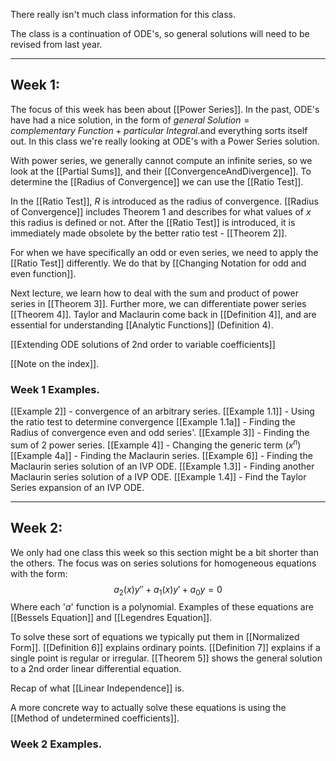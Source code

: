 There really isn't much class information for this class.

The class is a continuation of ODE's, so general solutions will need to be revised from last year.

---
## Week 1:

The focus of this week has been about [[Power Series]]. In the past, ODE's have had a nice solution, in the form of $general \ Solution = complementary \ Function + particular \ Integral.$and everything sorts itself out. In this class we're really looking at ODE's with a Power Series solution. 

With power series, we generally cannot compute an infinite series, so we look at the [[Partial Sums]], and their [[ConvergenceAndDivergence]]. To determine the [[Radius of Convergence]] we can use the [[Ratio Test]].

In the [[Ratio Test]], $R$ is introduced as the radius of convergence. [[Radius of Convergence]] includes Theorem 1 and describes for what values of $x$ this radius is defined or not. After the [[Ratio Test]] is introduced, it is immediately made obsolete by the better ratio test - [[Theorem 2]].

For when we have specifically an odd or even series, we need to apply the [[Ratio Test]] differently. We do that by [[Changing Notation for odd and even function]].

Next lecture, we learn how to deal with the sum and product of power series in [[Theorem 3]]. Further more, we can differentiate power series [[Theorem 4]]. Taylor and Maclaurin come back in [[Definition 4]], and are essential for understanding [[Analytic Functions]] (Definition 4).

[[Extending ODE solutions of 2nd order to variable coefficients]]

[[Note on the index]].

### Week 1 Examples.

[[Example 2]] - convergence of an arbitrary series.
[[Example 1.1]] - Using the ratio test to determine convergence
[[Example 1.1a]] - Finding the Radius of convergence even and odd series'.
[[Example 3]] - Finding the sum of 2 power series.
[[Example 4]] - Changing the generic term ($x^n$)
[[Example 4a]] - Finding the Maclaurin series.
[[Example 6]] - Finding the Maclaurin series solution of an IVP ODE.
[[Example 1.3]] - Finding another Maclaurin series solution of a IVP ODE.
[[Example 1.4]] - Find the Taylor Series expansion of an IVP ODE.

---

## Week 2:

We only had one class this week so this section might be a bit shorter than the others. The focus was on series solutions for homogeneous equations with the form:$$
a_{2} (x) y'' + a_{1}(x)y' + a_{0}y = 0
$$
Where each '$a$' function is a polynomial. Examples of these equations are [[Bessels Equation]] and [[Legendres Equation]]. 

To solve these sort of equations we typically put them in [[Normalized Form]]. 
[[Definition 6]] explains ordinary points. [[Definition 7]] explains if a single point is regular or irregular.
[[Theorem 5]] shows the general solution to a 2nd order linear differential equation.

Recap of what [[Linear Independence]] is.

A more concrete way to actually solve these equations is using the [[Method of undetermined coefficients]].

### Week 2 Examples.

